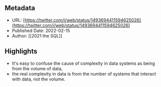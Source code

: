 ## Metadata
* URL: [https://twitter.com/i/web/status/1493694411594625026](https://twitter.com/i/web/status/1493694411594625026)
* Published Date: 2022-02-15
* Author: [[2021 the SQL]]

## Highlights
* It's easy to confuse the cause of complexity in data systems as being from the volume of data,
* the real complexity in data is from the number of systems that interact with data, not the volume.